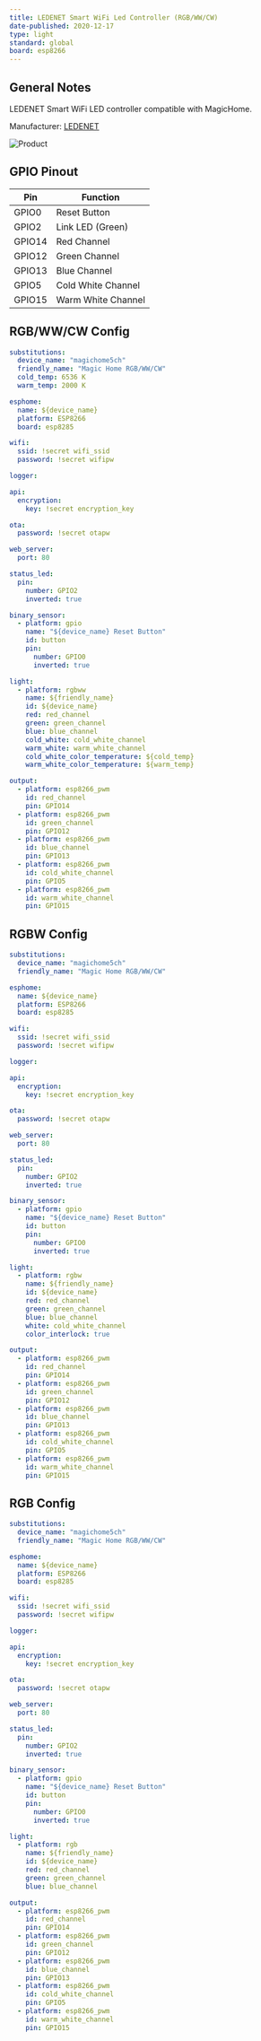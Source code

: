 ```yaml
---
title: LEDENET Smart WiFi Led Controller (RGB/WW/CW)
date-published: 2020-12-17
type: light
standard: global
board: esp8266
---
```


## General Notes

LEDENET Smart WiFi LED controller compatible with MagicHome.

Manufacturer: [LEDENET](http://www.ledenet.com/products/smart-wifi-led-controller-5-channels-control-4a5ch-cwww-rgb-rgbw-rgbww-led-light-timer-music-group-sync-controller/)

![Product](./LEDENET-Smart-WiFi-RGB-WW-CW.jpg "Product Image")

## GPIO Pinout

| Pin    | Function           |
| ------ | ------------------ |
| GPIO0  | Reset Button       |
| GPIO2  | Link LED (Green)   |
| GPIO14 | Red Channel        |
| GPIO12 | Green Channel      |
| GPIO13 | Blue Channel       |
| GPIO5  | Cold White Channel |
| GPIO15 | Warm White Channel |

## RGB/WW/CW Config

```yaml
substitutions:
  device_name: "magichome5ch"
  friendly_name: "Magic Home RGB/WW/CW"
  cold_temp: 6536 K
  warm_temp: 2000 K

esphome:
  name: ${device_name}
  platform: ESP8266
  board: esp8285

wifi:
  ssid: !secret wifi_ssid
  password: !secret wifipw

logger:

api:
  encryption:
    key: !secret encryption_key

ota:
  password: !secret otapw

web_server:
  port: 80

status_led:
  pin:
    number: GPIO2
    inverted: true

binary_sensor:
  - platform: gpio
    name: "${device_name} Reset Button"
    id: button
    pin:
      number: GPIO0
      inverted: true

light:
  - platform: rgbww
    name: ${friendly_name}
    id: ${device_name}
    red: red_channel
    green: green_channel
    blue: blue_channel
    cold_white: cold_white_channel
    warm_white: warm_white_channel
    cold_white_color_temperature: ${cold_temp}
    warm_white_color_temperature: ${warm_temp}

output:
  - platform: esp8266_pwm
    id: red_channel
    pin: GPIO14
  - platform: esp8266_pwm
    id: green_channel
    pin: GPIO12
  - platform: esp8266_pwm
    id: blue_channel
    pin: GPIO13
  - platform: esp8266_pwm
    id: cold_white_channel
    pin: GPIO5
  - platform: esp8266_pwm
    id: warm_white_channel
    pin: GPIO15
```

## RGBW Config

```yaml
substitutions:
  device_name: "magichome5ch"
  friendly_name: "Magic Home RGB/WW/CW"

esphome:
  name: ${device_name}
  platform: ESP8266
  board: esp8285

wifi:
  ssid: !secret wifi_ssid
  password: !secret wifipw

logger:

api:
  encryption:
    key: !secret encryption_key

ota:
  password: !secret otapw

web_server:
  port: 80

status_led:
  pin:
    number: GPIO2
    inverted: true

binary_sensor:
  - platform: gpio
    name: "${device_name} Reset Button"
    id: button
    pin:
      number: GPIO0
      inverted: true

light:
  - platform: rgbw
    name: ${friendly_name}
    id: ${device_name}
    red: red_channel
    green: green_channel
    blue: blue_channel
    white: cold_white_channel
    color_interlock: true

output:
  - platform: esp8266_pwm
    id: red_channel
    pin: GPIO14
  - platform: esp8266_pwm
    id: green_channel
    pin: GPIO12
  - platform: esp8266_pwm
    id: blue_channel
    pin: GPIO13
  - platform: esp8266_pwm
    id: cold_white_channel
    pin: GPIO5
  - platform: esp8266_pwm
    id: warm_white_channel
    pin: GPIO15
```

## RGB Config

```yaml
substitutions:
  device_name: "magichome5ch"
  friendly_name: "Magic Home RGB/WW/CW"

esphome:
  name: ${device_name}
  platform: ESP8266
  board: esp8285

wifi:
  ssid: !secret wifi_ssid
  password: !secret wifipw

logger:

api:
  encryption:
    key: !secret encryption_key

ota:
  password: !secret otapw

web_server:
  port: 80

status_led:
  pin:
    number: GPIO2
    inverted: true

binary_sensor:
  - platform: gpio
    name: "${device_name} Reset Button"
    id: button
    pin:
      number: GPIO0
      inverted: true

light:
  - platform: rgb
    name: ${friendly_name}
    id: ${device_name}
    red: red_channel
    green: green_channel
    blue: blue_channel

output:
  - platform: esp8266_pwm
    id: red_channel
    pin: GPIO14
  - platform: esp8266_pwm
    id: green_channel
    pin: GPIO12
  - platform: esp8266_pwm
    id: blue_channel
    pin: GPIO13
  - platform: esp8266_pwm
    id: cold_white_channel
    pin: GPIO5
  - platform: esp8266_pwm
    id: warm_white_channel
    pin: GPIO15
```
